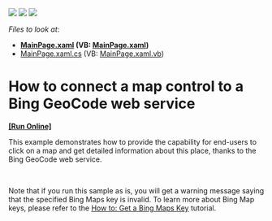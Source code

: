 <!-- default badges list -->
![](https://img.shields.io/endpoint?url=https://codecentral.devexpress.com/api/v1/VersionRange/128570835/14.1.3%2B)
[![](https://img.shields.io/badge/Open_in_DevExpress_Support_Center-FF7200?style=flat-square&logo=DevExpress&logoColor=white)](https://supportcenter.devexpress.com/ticket/details/E4199)
[![](https://img.shields.io/badge/📖_How_to_use_DevExpress_Examples-e9f6fc?style=flat-square)](https://docs.devexpress.com/GeneralInformation/403183)
<!-- default badges end -->
<!-- default file list -->
*Files to look at*:

* **[MainPage.xaml](./CS/DXMap_Geocode/MainPage.xaml) (VB: [MainPage.xaml](./VB/DXMap_Geocode/MainPage.xaml))**
* [MainPage.xaml.cs](./CS/DXMap_Geocode/MainPage.xaml.cs) (VB: [MainPage.xaml.vb](./VB/DXMap_Geocode/MainPage.xaml.vb))
<!-- default file list end -->
# How to connect a map control to a Bing GeoCode web service
<!-- run online -->
**[[Run Online]](https://codecentral.devexpress.com/e4199)**
<!-- run online end -->


<p>This example demonstrates how to provide the capability for end-users to click on a map and get detailed information about this place, thanks to the Bing GeoCode web service.</p><br />
<p>Note that if you run this sample as is, you will get a warning message saying that the specified Bing Maps key is invalid. To learn more about Bing Map keys, please refer to the <a href="http://help.devexpress.com/#Silverlight/CustomDocument5975"><u>How to: Get a Bing Maps Key</u></a> tutorial.</p><br />


<br/>


